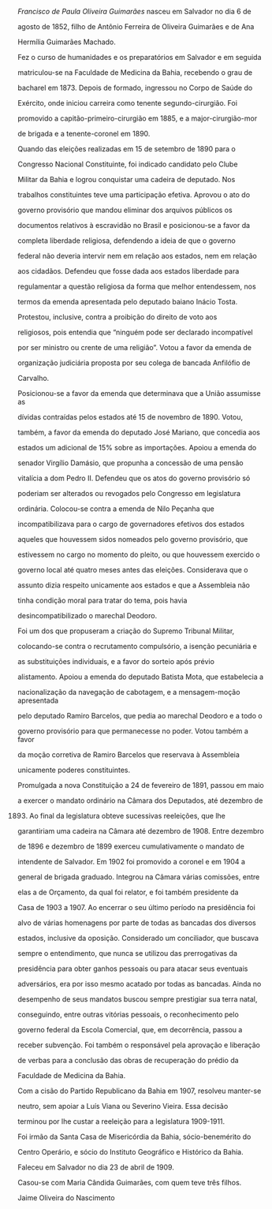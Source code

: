 

*Francisco de Paula Oliveira Guimarães* nasceu em Salvador no dia 6 de

agosto de 1852, filho de Antônio Ferreira de Oliveira Guimarães e de Ana

Hermília Guimarães Machado.



Fez o curso de humanidades e os preparatórios em Salvador e em seguida

matriculou-se na Faculdade de Medicina da Bahia, recebendo o grau de

bacharel em 1873. Depois de formado, ingressou no Corpo de Saúde do

Exército, onde iniciou carreira como tenente segundo-cirurgião. Foi

promovido a capitão-primeiro-cirurgião em 1885, e a major-cirurgião-mor

de brigada e a tenente-coronel em 1890.



Quando das eleições realizadas em 15 de setembro de 1890 para o

Congresso Nacional Constituinte, foi indicado candidato pelo Clube

Militar da Bahia e logrou conquistar uma cadeira de deputado. Nos

trabalhos constituintes teve uma participação efetiva. Aprovou o ato do

governo provisório que mandou eliminar dos arquivos públicos os

documentos relativos à escravidão no Brasil e posicionou-se a favor da

completa liberdade religiosa, defendendo a ideia de que o governo

federal não deveria intervir nem em relação aos estados, nem em relação

aos cidadãos. Defendeu que fosse dada aos estados liberdade para

regulamentar a questão religiosa da forma que melhor entendessem, nos

termos da emenda apresentada pelo deputado baiano Inácio Tosta.

Protestou, inclusive, contra a proibição do direito de voto aos

religiosos, pois entendia que “ninguém pode ser declarado incompatível

por ser ministro ou crente de uma religião”. Votou a favor da emenda de

organização judiciária proposta por seu colega de bancada Anfilófio de

Carvalho.



Posicionou-se a favor da emenda que determinava que a União assumisse as

dívidas contraídas pelos estados até 15 de novembro de 1890. Votou,

também, a favor da emenda do deputado José Mariano, que concedia aos

estados um adicional de 15% sobre as importações. Apoiou a emenda do

senador Virgílio Damásio, que propunha a concessão de uma pensão

vitalícia a dom Pedro II. Defendeu que os atos do governo provisório só

poderiam ser alterados ou revogados pelo Congresso em legislatura

ordinária. Colocou-se contra a emenda de Nilo Peçanha que

incompatibilizava para o cargo de governadores efetivos dos estados

aqueles que houvessem sidos nomeados pelo governo provisório, que

estivessem no cargo no momento do pleito, ou que houvessem exercido o

governo local até quatro meses antes das eleições. Considerava que o

assunto dizia respeito unicamente aos estados e que a Assembleia não

tinha condição moral para tratar do tema, pois havia

desincompatibilizado o marechal Deodoro.



Foi um dos que propuseram a criação do Supremo Tribunal Militar,

colocando-se contra o recrutamento compulsório, a isenção pecuniária e

as substituições individuais, e a favor do sorteio após prévio

alistamento. Apoiou a emenda do deputado Batista Mota, que estabelecia a

nacionalização da navegação de cabotagem, e a mensagem-moção apresentada

pelo deputado Ramiro Barcelos, que pedia ao marechal Deodoro e a todo o

governo provisório para que permanecesse no poder. Votou também a favor

da moção corretiva de Ramiro Barcelos que reservava à Assembleia

unicamente poderes constituintes.



Promulgada a nova Constituição a 24 de fevereiro de 1891, passou em maio

a exercer o mandato ordinário na Câmara dos Deputados, até dezembro de

1893. Ao final da legislatura obteve sucessivas reeleições, que lhe

garantiriam uma cadeira na Câmara até dezembro de 1908. Entre dezembro

de 1896 e dezembro de 1899 exerceu cumulativamente o mandato de

intendente de Salvador. Em 1902 foi promovido a coronel e em 1904 a

general de brigada graduado. Integrou na Câmara várias comissões, entre

elas a de Orçamento, da qual foi relator, e foi também presidente da

Casa de 1903 a 1907. Ao encerrar o seu último período na presidência foi

alvo de várias homenagens por parte de todas as bancadas dos diversos

estados, inclusive da oposição. Considerado um conciliador, que buscava

sempre o entendimento, que nunca se utilizou das prerrogativas da

presidência para obter ganhos pessoais ou para atacar seus eventuais

adversários, era por isso mesmo acatado por todas as bancadas. Ainda no

desempenho de seus mandatos buscou sempre prestigiar sua terra natal,

conseguindo, entre outras vitórias pessoais, o reconhecimento pelo

governo federal da Escola Comercial, que, em decorrência, passou a

receber subvenção. Foi também o responsável pela aprovação e liberação

de verbas para a conclusão das obras de recuperação do prédio da

Faculdade de Medicina da Bahia.



Com a cisão do Partido Republicano da Bahia em 1907, resolveu manter-se

neutro, sem apoiar a Luís Viana ou Severino Vieira. Essa decisão

terminou por lhe custar a reeleição para a legislatura 1909-1911.



Foi irmão da Santa Casa de Misericórdia da Bahia, sócio-benemérito do

Centro Operário, e sócio do Instituto Geográfico e Histórico da Bahia.



Faleceu em Salvador no dia 23 de abril de 1909.



Casou-se com Maria Cândida Guimarães, com quem teve três filhos.



Jaime Oliveira do Nascimento




